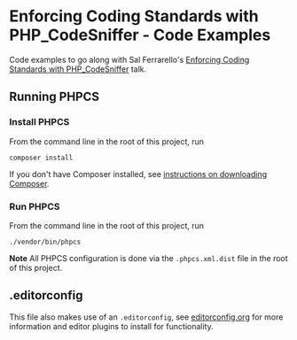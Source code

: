 # Enforcing Coding Standards with PHP_CodeSniffer - Code Examples



Code examples to go along with Sal Ferrarello's [Enforcing Coding Standards with PHP_CodeSniffer](https://salferrarello.com/slides/php-code-sniffing/) talk.

## Running PHPCS

### Install PHPCS

From the command line in the root of this project, run

```
composer install
```

If you don't have Composer installed, see [instructions on downloading Composer](https://getcomposer.org/download/).

### Run PHPCS

From the command line in the root of this project, run

```
./vendor/bin/phpcs
```

**Note** All PHPCS configuration is done via the `.phpcs.xml.dist` file in the root of this project.


## .editorconfig

This file also makes use of an `.editorconfig`, see [editorconfig.org](https://editorconfig.org/) for more information and editor plugins to install for functionality.
